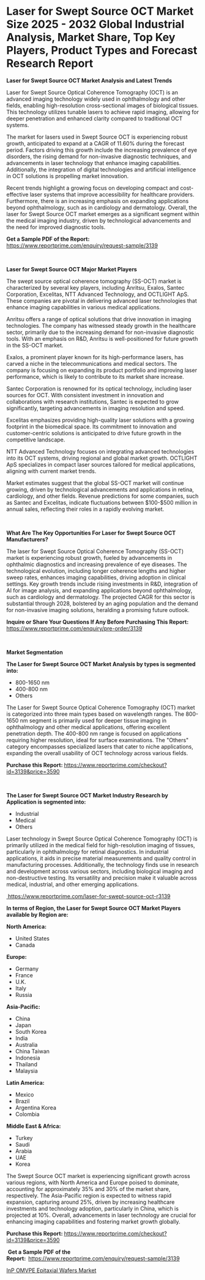 <p><h1>Laser for Swept Source OCT Market Size 2025 - 2032 Global Industrial Analysis, Market Share, Top Key Players, Product Types and Forecast Research Report</h1></p><p><strong>Laser for Swept Source OCT Market Analysis and Latest Trends</strong></p>
<p><p>Laser for Swept Source Optical Coherence Tomography (OCT) is an advanced imaging technology widely used in ophthalmology and other fields, enabling high-resolution cross-sectional images of biological tissues. This technology utilizes tunable lasers to achieve rapid imaging, allowing for deeper penetration and enhanced clarity compared to traditional OCT systems.</p><p>The market for lasers used in Swept Source OCT is experiencing robust growth, anticipated to expand at a CAGR of 11.60% during the forecast period. Factors driving this growth include the increasing prevalence of eye disorders, the rising demand for non-invasive diagnostic techniques, and advancements in laser technology that enhance imaging capabilities. Additionally, the integration of digital technologies and artificial intelligence in OCT solutions is propelling market innovation.</p><p>Recent trends highlight a growing focus on developing compact and cost-effective laser systems that improve accessibility for healthcare providers. Furthermore, there is an increasing emphasis on expanding applications beyond ophthalmology, such as in cardiology and dermatology. Overall, the laser for Swept Source OCT market emerges as a significant segment within the medical imaging industry, driven by technological advancements and the need for improved diagnostic tools.</p></p>
<p><strong>Get a Sample PDF of the Report:&nbsp;</strong> <a href="https://www.reportprime.com/enquiry/request-sample/3139?utm_campaign=2940&utm_medium=2&utm_source=Github&utm_content=ia&utm_term=18032025&utm_id=laser-for-swept-source-oct">https://www.reportprime.com/enquiry/request-sample/3139</a></p>
<p>&nbsp;</p>
<p><strong>Laser for Swept Source OCT Major Market Players</strong></p>
<p><p>The swept source optical coherence tomography (SS-OCT) market is characterized by several key players, including Anritsu, Exalos, Santec Corporation, Excelitas, NTT Advanced Technology, and OCTLIGHT ApS. These companies are pivotal in delivering advanced laser technologies that enhance imaging capabilities in various medical applications.</p><p>Anritsu offers a range of optical solutions that drive innovation in imaging technologies. The company has witnessed steady growth in the healthcare sector, primarily due to the increasing demand for non-invasive diagnostic tools. With an emphasis on R&D, Anritsu is well-positioned for future growth in the SS-OCT market.</p><p>Exalos, a prominent player known for its high-performance lasers, has carved a niche in the telecommunications and medical sectors. The company is focusing on expanding its product portfolio and improving laser performance, which is likely to contribute to its market share increase.</p><p>Santec Corporation is renowned for its optical technology, including laser sources for OCT. With consistent investment in innovation and collaborations with research institutions, Santec is expected to grow significantly, targeting advancements in imaging resolution and speed.</p><p>Excelitas emphasizes providing high-quality laser solutions with a growing footprint in the biomedical space. Its commitment to innovation and customer-centric solutions is anticipated to drive future growth in the competitive landscape.</p><p>NTT Advanced Technology focuses on integrating advanced technologies into its OCT systems, driving regional and global market growth. OCTLIGHT ApS specializes in compact laser sources tailored for medical applications, aligning with current market trends.</p><p>Market estimates suggest that the global SS-OCT market will continue growing, driven by technological advancements and applications in retina, cardiology, and other fields. Revenue predictions for some companies, such as Santec and Excelitas, indicate fluctuations between $100-$500 million in annual sales, reflecting their roles in a rapidly evolving market.</p></p>
<p>&nbsp;</p>
<p><strong>What Are The Key Opportunities For Laser for Swept Source OCT Manufacturers?</strong></p>
<p><p>The laser for Swept Source Optical Coherence Tomography (SS-OCT) market is experiencing robust growth, fueled by advancements in ophthalmic diagnostics and increasing prevalence of eye diseases. The technological evolution, including longer coherence lengths and higher sweep rates, enhances imaging capabilities, driving adoption in clinical settings. Key growth trends include rising investments in R&D, integration of AI for image analysis, and expanding applications beyond ophthalmology, such as cardiology and dermatology. The projected CAGR for this sector is substantial through 2028, bolstered by an aging population and the demand for non-invasive imaging solutions, heralding a promising future outlook.</p></p>
<p><strong>Inquire or Share Your Questions If Any Before Purchasing This Report:</strong> <a href="https://www.reportprime.com/enquiry/pre-order/3139?utm_campaign=2940&utm_medium=2&utm_source=Github&utm_content=ia&utm_term=18032025&utm_id=laser-for-swept-source-oct">https://www.reportprime.com/enquiry/pre-order/3139</a></p>
<p>&nbsp;</p>
<p><strong>Market Segmentation</strong></p>
<p><strong>The Laser for Swept Source OCT Market Analysis by types is segmented into:</strong></p>
<p><ul><li>800-1650 nm</li><li>400-800 nm</li><li>Others</li></ul></p>
<p><p>The Laser for Swept Source Optical Coherence Tomography (OCT) market is categorized into three main types based on wavelength ranges. The 800-1650 nm segment is primarily used for deeper tissue imaging in ophthalmology and other medical applications, offering excellent penetration depth. The 400-800 nm range is focused on applications requiring higher resolution, ideal for surface examinations. The "Others" category encompasses specialized lasers that cater to niche applications, expanding the overall usability of OCT technology across various fields.</p></p>
<p><strong>Purchase this Report:&nbsp;</strong><a href="https://www.reportprime.com/checkout?id=3139&price=3590&utm_campaign=2940&utm_medium=2&utm_source=Github&utm_content=ia&utm_term=18032025&utm_id=laser-for-swept-source-oct">https://www.reportprime.com/checkout?id=3139&price=3590</a></p>
<p>&nbsp;</p>
<p><strong>The Laser for Swept Source OCT Market Industry Research by Application is segmented into:</strong></p>
<p><ul><li>Industrial</li><li>Medical</li><li>Others</li></ul></p>
<p><p>Laser technology in Swept Source Optical Coherence Tomography (OCT) is primarily utilized in the medical field for high-resolution imaging of tissues, particularly in ophthalmology for retinal diagnostics. In industrial applications, it aids in precise material measurements and quality control in manufacturing processes. Additionally, the technology finds use in research and development across various sectors, including biological imaging and non-destructive testing. Its versatility and precision make it valuable across medical, industrial, and other emerging applications.</p></p>
<p><a href="https://www.reportprime.com/laser-for-swept-source-oct-r3139?utm_campaign=2940&utm_medium=2&utm_source=Github&utm_content=ia&utm_term=18032025&utm_id=laser-for-swept-source-oct">&nbsp;https://www.reportprime.com/laser-for-swept-source-oct-r3139</a></p>
<p><strong>In terms of Region, the Laser for Swept Source OCT Market Players available by Region are:</strong></p>
<p>
    <p> <strong> North America: </strong>
        <ul>
            <li>United States</li>
            <li>Canada</li>
        </ul>
        </p> 
    <p> <strong> Europe: </strong>
        <ul>
            <li>Germany</li>
            <li>France</li>
            <li>U.K.</li>
            <li>Italy</li>
            <li>Russia</li>
        </ul>
        </p> 
    <p> <strong> Asia-Pacific: </strong>
        <ul>
            <li>China</li>
            <li>Japan</li>
            <li>South Korea</li>
            <li>India</li>
            <li>Australia</li>
            <li>China Taiwan</li>
            <li>Indonesia</li>
            <li>Thailand</li>
            <li>Malaysia</li>
        </ul>
        </p> 
    <p> <strong> Latin America: </strong>
        <ul>
            <li>Mexico</li>
            <li>Brazil</li>
            <li>Argentina Korea</li>
            <li>Colombia</li>
        </ul>
        </p> 
    <p> <strong> Middle East & Africa: </strong>
        <ul>
            <li>Turkey</li>
            <li>Saudi</li>
            <li>Arabia</li>
            <li>UAE</li>
            <li>Korea</li>
        </ul>
    </p>
    </p>
<p><p>The Swept Source OCT market is experiencing significant growth across various regions, with North America and Europe poised to dominate, accounting for approximately 35% and 30% of the market share, respectively. The Asia-Pacific region is expected to witness rapid expansion, capturing around 25%, driven by increasing healthcare investments and technology adoption, particularly in China, which is projected at 10%. Overall, advancements in laser technology are crucial for enhancing imaging capabilities and fostering market growth globally.</p></p>
<p><strong>Purchase this Report: </strong><a href="https://www.reportprime.com/checkout?id=3139&price=3590&utm_campaign=2940&utm_medium=2&utm_source=Github&utm_content=ia&utm_term=18032025&utm_id=laser-for-swept-source-oct">https://www.reportprime.com/checkout?id=3139&price=3590</a></p>
<p>&nbsp;<strong>Get a Sample PDF of the Report:&nbsp;&nbsp;</strong><a href="https://www.reportprime.com/enquiry/request-sample/3139?utm_campaign=2940&utm_medium=2&utm_source=Github&utm_content=ia&utm_term=18032025&utm_id=laser-for-swept-source-oct">https://www.reportprime.com/enquiry/request-sample/3139</a></p>
<p><strong></strong></p>
<p><p><a href="https://github.com/koskasislo39/Market-Research-Report-List-1/blob/main/inp-omvpe-epitaxial-wafers-market.md?utm_campaign=2940&utm_medium=2&utm_source=Github&utm_content=ia&utm_term=18032025&utm_id=laser-for-swept-source-oct">InP OMVPE Epitaxial Wafers Market</a></p></p>